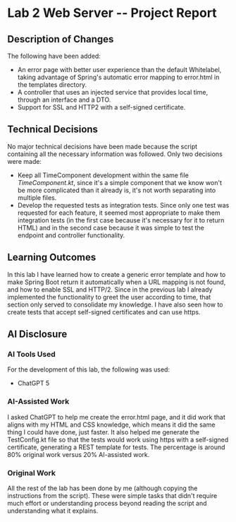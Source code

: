 # Lab 2 Web Server -- Project Report

## Description of Changes
The following have been added:
- An error page with better user experience than the default Whitelabel, taking advantage of Spring's automatic error mapping to error.html in the templates directory.
- A controller that uses an injected service that provides local time, through an interface and a DTO.
- Support for SSL and HTTP2 with a self-signed certificate.

## Technical Decisions
No major technical decisions have been made because the script containing all the necessary information was followed. Only two decisions were made:
- Keep all TimeComponent development within the same file _TimeComponent.kt_, since it's a simple component that we know won't be more complicated than it already is, it's not worth separating into multiple files.
- Develop the requested tests as integration tests. Since only one test was requested for each feature, it seemed most appropriate to make them integration tests (in the first case because it's necessary for it to return HTML) and in the second case because it was simple to test the endpoint and controller functionality.

## Learning Outcomes
In this lab I have learned how to create a generic error template and how to make Spring Boot return it automatically when a URL mapping is not found, and how to enable SSL and HTTP/2. Since in the previous lab I already implemented the functionality to greet the user according to time, that section only served to consolidate my knowledge.
I have also seen how to create tests that accept self-signed certificates and can use https.

## AI Disclosure
### AI Tools Used
For the development of this lab, the following was used:
- ChatGPT 5

### AI-Assisted Work
I asked ChatGPT to help me create the error.html page, and it did work that aligns with my HTML and CSS knowledge, which means it did the same thing I could have done, just faster.
It also helped me generate the TestConfig.kt file so that the tests would work using https with a self-signed certificate, generating a REST template for tests.
The percentage is around 80% original work versus 20% AI-assisted work.

### Original Work
All the rest of the lab has been done by me (although copying the instructions from the script).
These were simple tasks that didn't require much effort or understanding process beyond reading the script and understanding what it explains.